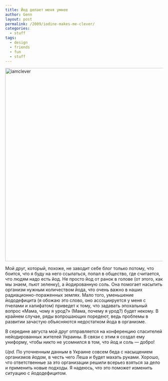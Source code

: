 ```yaml
---
title: Йод делает меня умнее
author: Genn
layout: post
permalink: /2009/iodine-makes-me-clever/
categories:
  - stuff
tags:
  - design
  - friends
  - fun
  - stuff
---
```

<img src="http://mega.genn.org/=^_^=/uploads/2009/08/iamclever.jpg" alt="iamclever" title="iamclever" width="626" height="616" class="alignnone size-full wp-image-1740" />

Мой друг, который, похоже, не заводит себе блог только потому, что боится, что я буду на него ссылаться, попал в общество, где считается, что людям надо есть йод. Не просто йод от ранок в голове (от этого, как мы знаем, пьют зеленку), а йодированную соль. Она помогает насытить организм нужным количеством йода, что очень важно в наших радиационно-пораженных землях. Мало того, уменьшение йододефицита (я обожаю это слово, оно ассоциируется у меня с пчелами и халифатом) приведет к тому, что задавать эпохальный вопрос «Мама, чому я урод?» (Мама, почему я урод?) будет некому. В крайнем случае, ряды вопрошающих поредеют, ведь проблемы в развитии зачастую объясняются недостатком йода в организме.

В середине августа мой друг отправляется на конференцию спасителей нейодированных жителей Украины. В связи с этим я создал ему униформу, чтобы никто не усомнился в том, что йод и соль — добро!

*Upd.* По уточненным данным в Украине совсем беда с насыщением организмов йодом, в честь чего Леша и будет махать руками. Хорошо, что ответственные за это организации решили всерьез взяться за дело и применить новые подходы. Я надеюсь, что это поможет изменить ситуацию с йододефицитом.